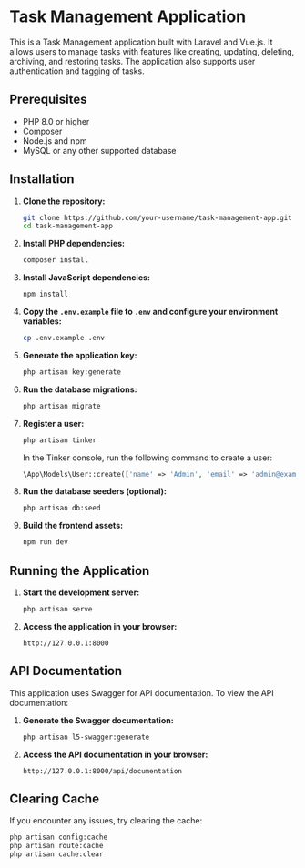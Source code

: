 # Task Management Application

This is a Task Management application built with Laravel and Vue.js. It allows users to manage tasks with features like creating, updating, deleting, archiving, and restoring tasks. The application also supports user authentication and tagging of tasks.

## Prerequisites

- PHP 8.0 or higher
- Composer
- Node.js and npm
- MySQL or any other supported database

## Installation

1. **Clone the repository:**

    ```bash
    git clone https://github.com/your-username/task-management-app.git
    cd task-management-app
    ```

2. **Install PHP dependencies:**

    ```bash
    composer install
    ```

3. **Install JavaScript dependencies:**

    ```bash
    npm install
    ```

4. **Copy the `.env.example` file to `.env` and configure your environment variables:**

    ```bash
    cp .env.example .env
    ```

5. **Generate the application key:**

    ```bash
    php artisan key:generate
    ```

6. **Run the database migrations:**

    ```bash
    php artisan migrate
    ```

7. **Register a user:**

    ```bash
    php artisan tinker
    ```

    In the Tinker console, run the following command to create a user:

    ```php
    \App\Models\User::create(['name' => 'Admin', 'email' => 'admin@example.com', 'password' => bcrypt('password')]);
    ```

8. **Run the database seeders (optional):**

    ```bash
    php artisan db:seed
    ```

9. **Build the frontend assets:**

    ```bash
    npm run dev
    ```

## Running the Application

1. **Start the development server:**

    ```bash
    php artisan serve
    ```

2. **Access the application in your browser:**

    ```
    http://127.0.0.1:8000
    ```

## API Documentation

This application uses Swagger for API documentation. To view the API documentation:

1. **Generate the Swagger documentation:**

    ```bash
    php artisan l5-swagger:generate
    ```

2. **Access the API documentation in your browser:**

    ```
    http://127.0.0.1:8000/api/documentation
    ```

## Clearing Cache

If you encounter any issues, try clearing the cache:

```bash
php artisan config:cache
php artisan route:cache
php artisan cache:clear
